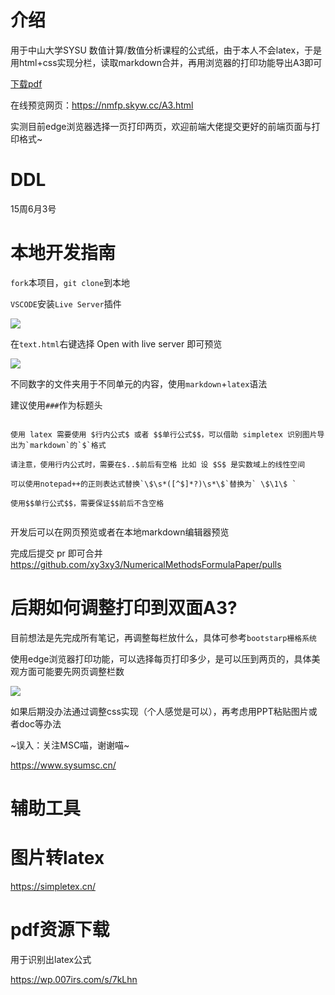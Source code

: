 # 介绍

用于中山大学SYSU 数值计算/数值分析课程的公式纸，由于本人不会latex，于是用html+css实现分栏，读取markdown合并，再用浏览器的打印功能导出A3即可

[下载pdf](/paper.pdf)

在线预览网页：https://nmfp.skyw.cc/A3.html

实测目前edge浏览器选择一页打印两页，欢迎前端大佬提交更好的前端页面与打印格式~

# DDL

15周6月3号

# 本地开发指南

`fork`本项目，`git clone`到本地

`VSCODE`安装`Live Server`插件

![](./img/live_server.png)

在`text.html`右键选择 Open with live server 即可预览

![](./img/open.png)

不同数字的文件夹用于不同单元的内容，使用`markdown`+`latex`语法

建议使用`###`作为标题头

```

使用 latex 需要使用 $行内公式$ 或者 $$单行公式$$，可以借助 simpletex 识别图片导出为`markdown`的`$`格式

请注意，使用行内公式时，需要在$..$前后有空格 比如 设 $S$ 是实数域上的线性空间

可以使用notepad++的正则表达式替换`\$\s*([^$]*?)\s*\$`替换为` \$\1\$ `

使用$$单行公式$$，需要保证$$前后不含空格


```
开发后可以在网页预览或者在本地markdown编辑器预览

完成后提交 pr 即可合并 https://github.com/xy3xy3/NumericalMethodsFormulaPaper/pulls 

# 后期如何调整打印到双面A3?

目前想法是先完成所有笔记，再调整每栏放什么，具体可参考`bootstarp栅格系统`

使用edge浏览器打印功能，可以选择每页打印多少，是可以压到两页的，具体美观方面可能要先网页调整栏数

![](./img/print.png)

如果后期没办法通过调整css实现（个人感觉是可以），再考虑用PPT粘贴图片或者doc等办法


~误入：关注MSC喵，谢谢喵~

https://www.sysumsc.cn/

# 辅助工具

# 图片转latex

https://simpletex.cn/

# pdf资源下载

用于识别出latex公式

https://wp.007irs.com/s/7kLhn
